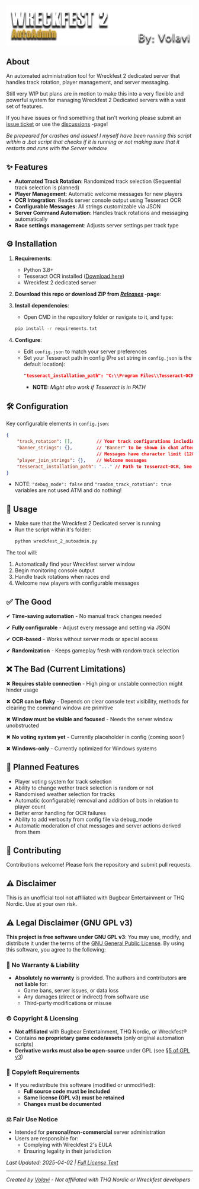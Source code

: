 
![Script banner](images/wreckfest2_autoadmin_script_banner.png)

## About

An automated administration tool for Wreckfest 2 dedicated server that handles track rotation, player management, and server messaging.

Still very WIP but plans are in motion to make this into a very flexible and powerful system for managing Wreckfest 2 Dedicated servers with a vast set of features.

If you have issues or find something that isn't working please submit an [issue ticket](https://github.com/Volavi/Wreckfest-2-Autoadmin/issues) or use the [discussions](https://github.com/Volavi/Wreckfest-2-Autoadmin/discussions) -page!

*Be prepeared for crashes and issues! I myself have been running this script within a .bat script that checks if it is running or not making sure that it restarts and runs with the Server window*

## ✨ Features

- **Automated Track Rotation**: Randomized track selection (Sequential track selection is planned)
- **Player Management**: Automatic welcome messages for new players
- **OCR Integration**: Reads server console output using Tesseract OCR
- **Configurable Messages**: All strings customizable via JSON
- **Server Command Automation**: Handles track rotations and messaging automatically
- **Race settings management**: Adjusts server settings per track type

## ⚙️ Installation

1. **Requirements**:
   - Python 3.8+
   - Tesseract OCR installed ([Download here](https://github.com/UB-Mannheim/tesseract/wiki))
   - Wreckfest 2 dedicated server
  
2. **Download this repo or download ZIP from [*Releases*](https://github.com/Volavi/Wreckfest-2-Autoadmin/releases) -page**:

3. **Install dependencies**:
   - Open CMD in the repository folder or navigate to it, and type:
   ```bash
   pip install -r requirements.txt
   ```
5. **Configure**:
   - Edit `config.json` to match your server preferences
   - Set your Tesseract path in config (Pre set string in `config.json` is the default location):
     ```json
     "tesseract_installation_path": "C:\\Program Files\\Tesseract-OCR\\tesseract.exe"
     ```
      - **NOTE:** *Might also work if Tesseract is in PATH*

## 🛠️ Configuration

   Key configurable elements in `config.json`:
   ```json
   {
       "track_rotation": [],         // Your track configurations including: laps, bots, damage, etc...
       "banner_strings": {},         // "Banner" to be shown in chat after every race
                                     // Messages have character limit (128)
       "player_join_strings": {},    // Welcome messages
       "tesseract_installation_path": "..." // Path to Tesseract-OCR, See: "Requirements"
   }
   ```
   - NOTE: `"debug_mode": false` and `"random_track_rotation": true` variables are not used ATM and do nothing!
     
## 🚀 Usage

   - Make sure that the Wreckfest 2 Dedicated server is running
   - Run the script within it's folder:
      ```bash
      python wreckfest_2_autoadmin.py
      ```
   The tool will:
   
   1. Automatically find your Wreckfest server window
   2. Begin monitoring console output
   3. Handle track rotations when races end
   4. Welcome new players with configurable messages

## ✅ The Good
   
   ✔ **Time-saving automation** - No manual track changes needed
   
   ✔ **Fully configurable** - Adjust every message and setting via JSON
   
   ✔ **OCR-based** - Works without server mods or special access
   
   ✔ **Randomization** - Keeps gameplay fresh with random track selection

## ❌ The Bad (Current Limitations)

   ✖ **Requires stable connection** - High ping or unstable connection might hinder usage

   ✖ **OCR can be flaky** - Depends on clear console text visibility, methods for clearing the command window are primitive
   
   ✖ **Window must be visible and focused** - Needs the server window unobstructed
   
   ✖ **No voting system yet** - Currently placeholder in config (coming soon!)
   
   ✖ **Windows-only** - Currently optimized for Windows systems

## 🔮 Planned Features

  - Player voting system for track selection
  - Ability to change wether track selection is random or not
  - Randomised weather selection for tracks
  - Automatic (configurable) removal and addition of bots in relation to player count
  - Better error handling for OCR failures
  - Ability to add verbosity from config file via debug_mode
  - Automatic moderation of chat messages and server actions derived from them

## 🤝 Contributing
   Contributions welcome! Please fork the repository and submit pull requests.

## ⚠️ Disclaimer

   This is an unofficial tool not affiliated with Bugbear Entertainment or THQ Nordic. Use at your own risk.

## ⚠️ Legal Disclaimer (GNU GPL v3)

**This project is free software under GNU GPL v3**: You may use, modify, and distribute it under the terms of the [GNU General Public License](LICENSE). By using this software, you agree to the following:

### 📜 No Warranty & Liability
- **Absolutely no warranty** is provided. The authors and contributors **are not liable** for:
  - Game bans, server issues, or data loss
  - Any damages (direct or indirect) from software use
  - Third-party modifications or misuse

### ©️ Copyright & Licensing
- **Not affiliated** with Bugbear Entertainment, THQ Nordic, or Wreckfest®
- Contains **no proprietary game code/assets** (only original automation scripts)
- **Derivative works must also be open-source** under GPL (see [§5 of GPL v3](https://www.gnu.org/licenses/gpl-3.0.en.html#section5))

### 🔄 Copyleft Requirements
- If you redistribute this software (modified or unmodified):
  - **Full source code must be included**
  - **Same license (GPL v3) must be retained**
  - **Changes must be documented**

### ⚖️ Fair Use Notice
- Intended for **personal/non-commercial** server administration
- Users are responsible for:
  - Complying with Wreckfest 2's EULA
  - Ensuring legality in their jurisdiction

*Last Updated: 2025-04-02 | [Full License Text](LICENSE)*

---

*Created by [Volavi](https://github.com/Volavi) - Not affiliated with THQ Nordic or Wreckfest developers*
